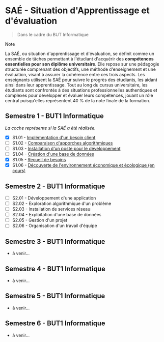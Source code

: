 # SAÉ - Situation d'Apprentissage et d'évaluation
> Dans le cadre du BUT Informatique

> [!NOTE]
>La SAÉ, ou situation d'apprentissage et d'évaluation, se définit comme un ensemble de tâches permettant à l'étudiant d'acquérir des **compétences essentielles pour son diplôme universitaire**. Elle repose sur une pédagogie structurée comprenant des objectifs, une méthode d'enseignement et une évaluation, visant à assurer la cohérence entre ces trois aspects. Les enseignants utilisent la SAÉ pour suivre le progrès des étudiants, les aidant ainsi dans leur apprentissage. Tout au long du cursus universitaire, les étudiants sont confrontés à des situations professionnelles authentiques et complexes pour développer et évaluer leurs compétences, jouant un rôle central puisqu'elles représentent 40 % de la note finale de la formation.

## Semestre 1 - BUT1 Informatique
*La coche représente si la SAÉ a été réalisée.*
- [x] S1.01 - [Implémentation d'un besoin client](S1.01%20-%20Implémentation%20d'un%20besoin%20client)
- [ ] S1.02 - [Comparaison d'apporches algorithmiques](S1.02%20-%20Comparaison%20d'apporches%20algorithmiques)
- [ ] S1.03 - [Installation d'un poste pour le développement](S1.03%20-%20Installation%20d'un%20poste%20pour%20le%20développement)
- [ ] S1.04 - [Création d'une base de données](S1.04%20-%20Création%20d'une%20base%20de%20données)
- [x] S1.05 - [Recueil de besoins](S1.05%20-%20Recueil%20de%20besoins)
- [x] S1.06 - [Découverte de l'environnement économique et écologique (en cours)](S1.06%20-%20Découverte%20de%20l'environnement%20économique%20et%20écologique)

## Semestre 2 - BUT1 Informatique

- [ ] S2.01 - Développement d'une application
- [ ] S2.02 - Exploration algorithmique d'un problème
- [ ] S2.03 - Installation de services réseau
- [ ] S2.04 - Exploitation d'une base de données
- [ ] S2.05 - Gestion d'un projet
- [ ] S2.06 - Organisation d'un travail d'équipe

## Semestre 3 - BUT1 Informatique

- à venir...
  
## Semestre 4 - BUT1 Informatique

- à venir...
  
## Semestre 5 - BUT1 Informatique

- à venir...
  
## Semestre 6 - BUT1 Informatique

- à venir...

